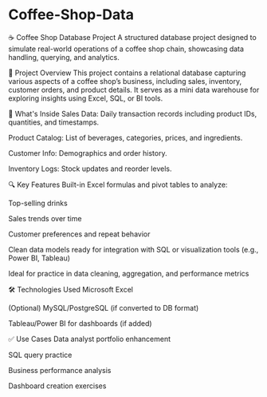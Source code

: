 # Coffee-Shop-Data

☕ Coffee Shop Database Project
A structured database project designed to simulate real-world operations of a coffee shop chain, showcasing data handling, querying, and analytics.

📌 Project Overview
This project contains a relational database capturing various aspects of a coffee shop’s business, including sales, inventory, customer orders, and product details. It serves as a mini data warehouse for exploring insights using Excel, SQL, or BI tools.

📁 What's Inside
Sales Data: Daily transaction records including product IDs, quantities, and timestamps.

Product Catalog: List of beverages, categories, prices, and ingredients.

Customer Info: Demographics and order history.

Inventory Logs: Stock updates and reorder levels.

🔍 Key Features
Built-in Excel formulas and pivot tables to analyze:

Top-selling drinks

Sales trends over time

Customer preferences and repeat behavior

Clean data models ready for integration with SQL or visualization tools (e.g., Power BI, Tableau)

Ideal for practice in data cleaning, aggregation, and performance metrics

🛠️ Technologies Used
Microsoft Excel

(Optional) MySQL/PostgreSQL (if converted to DB format)

Tableau/Power BI for dashboards (if added)

✅ Use Cases
Data analyst portfolio enhancement

SQL query practice

Business performance analysis

Dashboard creation exercises
